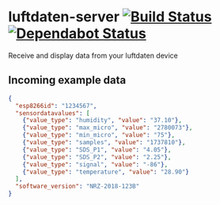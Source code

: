 # luftdaten-server [![Build Status](https://action-badges.now.sh/ffflorian/luftdaten-server)](https://github.com/ffflorian/luftdaten-server/actions/) [![Dependabot Status](https://api.dependabot.com/badges/status?host=github&repo=ffflorian/luftdaten-server)](https://dependabot.com)

Receive and display data from your luftdaten device

## Incoming example data

```json
{
  "esp8266id": "1234567",
  "sensordatavalues": [
    {"value_type": "humidity", "value": "37.10"},
    {"value_type": "max_micro", "value": "2780073"},
    {"value_type": "min_micro", "value": "75"},
    {"value_type": "samples", "value": "1737810"},
    {"value_type": "SDS_P1", "value": "4.05"},
    {"value_type": "SDS_P2", "value": "2.25"},
    {"value_type": "signal", "value": "-86"},
    {"value_type": "temperature", "value": "28.90"}
  ],
  "software_version": "NRZ-2018-123B"
}
```
